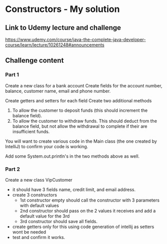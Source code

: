 # Constructors - My solution

## Link to Udemy lecture and challenge

https://www.udemy.com/course/java-the-complete-java-developer-course/learn/lecture/10261248#announcements

## Challenge content

### Part 1
Create a new class for a bank account
Create fields for the account number, balance, customer name, email and phone number.

Create getters and setters for each field
Create two additional methods

1. To allow the customer to deposit funds (this should increment the balance field).
2. To allow the customer to withdraw funds. This should deduct from the balance field, but not allow the withdrawal to complete if their are insufficient funds.

You will want to create various code in the Main class (the one created by IntelliJ) to confirm your code is working. 

Add some System.out.println's in the two methods above as well.

### Part 2

Create a new class VipCustomer
* it should have 3 fields name, credit limit, and email address.
* create 3 constructors
    * 1st constructor empty should call the constructor with 3 parameters with default values
    * 2nd constructor should pass on the 2 values it receives and add a default value for the 3rd
    * 3rd constructor should save all fields.
* create getters only for this using code generation of intellij as setters wont be needed
* test and confirm it works.
